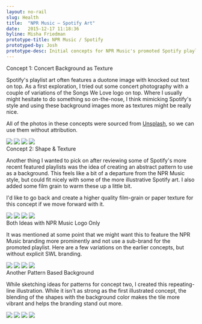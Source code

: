 ```yaml
---
layout: no-rail
slug: Health
title:  "NPR Music — Spotify Art"
date:   2015-12-17 11:18:36
byline: Misha Friedman
prototype-title: NPR Music / Spotify
prototyped-by: Josh
prototype-desc: Initial concepts for NPR Music's promoted Spotify playlist.
---
```

<div class="section">
  <div class="meta">
    <div class="title first">Concept 1: Concert Background as Texture</div>
    <p>Spotify's playlist art often features a duotone image with knocked out text on top. As a first exploration, I tried out some concert photography with a couple of variations of the Songs We Love logo on top. Where I usually might hesitate to do something so on-the-nose, I think mimicking Spotify's style and using these background images more as textures might be really nice.</p>
    <p>All of the photos in these concepts were sourced from <a href="https://unsplash.com">Unsplash</a>, so we can use them without attribution.</p>
  </div>
  <div class="npr-music-images">
    <img src="{{ site.baseurl }}/images/npr-music-spotify/npr-music-spotify-2016-01.png">
    <img src="{{ site.baseurl }}/images/npr-music-spotify/npr-music-spotify-2016-02.png">
    <img src="{{ site.baseurl }}/images/npr-music-spotify/npr-music-spotify-2016-03.png">
    <img src="{{ site.baseurl }}/images/npr-music-spotify/npr-music-spotify-2016-04.png">
    <div class="clear"></div>
  </div>
</div>

<div class="section">
  <div class="meta">
    <div class="title">Concept 2: Shape & Texture</div>
    <p>Another thing I wanted to pick on after reviewing some of Spotify's more recent featured playlists was the idea of creating an abstract pattern to use as a background. This feels like a bit of a departure from the NPR Music style, but could fit nicely with some of the more illustrative Spotify art. I also added some film grain to warm these up a little bit.</p>
    <p>I'd like to go back and create a higher quality film-grain or paper texture for this concept if we move forward with it.</p>
  </div>
  <div class="npr-music-images">
    <img src="{{ site.baseurl }}/images/npr-music-spotify/npr-music-spotify-2016-05.png">
    <img src="{{ site.baseurl }}/images/npr-music-spotify/npr-music-spotify-2016-06.png">
    <img src="{{ site.baseurl }}/images/npr-music-spotify/npr-music-spotify-2016-07.png">
    <img src="{{ site.baseurl }}/images/npr-music-spotify/npr-music-spotify-2016-08.png">
    <div class="clear"></div>
  </div>
</div>

<div class="section">
  <div class="meta">
    <div class="title">Both Ideas with NPR Music Logo Only</div>
    <p>It was mentioned at some point that we might want this to feature the NPR Music branding more prominently and not use a sub-brand for the promoted playlist. Here are a few variations on the earlier concepts, but without explicit SWL branding.</p>
  </div>
  <div class="npr-music-images">
    <img src="{{ site.baseurl }}/images/npr-music-spotify/npr-music-spotify-2016-09.png">
    <img src="{{ site.baseurl }}/images/npr-music-spotify/npr-music-spotify-2016-10.png">
    <img src="{{ site.baseurl }}/images/npr-music-spotify/npr-music-spotify-2016-11.png">
    <img src="{{ site.baseurl }}/images/npr-music-spotify/npr-music-spotify-2016-12.png">
  </div>
</div>

<div class="section">
  <div class="meta">
    <div class="title">Another Pattern Based Background</div>
    <p>While sketching ideas for patterns for concept two, I created this repeating-line illustration. While it isn't as strong as the first illustrated concept, the blending of the shapes with the background color makes the tile more vibrant and helps the branding stand out more. </p>
  </div>
  <div class="npr-music-images">
    <img src="{{ site.baseurl }}/images/npr-music-spotify/npr-music-spotify-2016-13.png">
    <img src="{{ site.baseurl }}/images/npr-music-spotify/npr-music-spotify-2016-14.png">
    <img src="{{ site.baseurl }}/images/npr-music-spotify/npr-music-spotify-2016-15.png">
    <img src="{{ site.baseurl }}/images/npr-music-spotify/npr-music-spotify-2016-16.png">
  </div>
</div>
<style>.site-header {display: none;} .site-footer {display: none;}</style>
